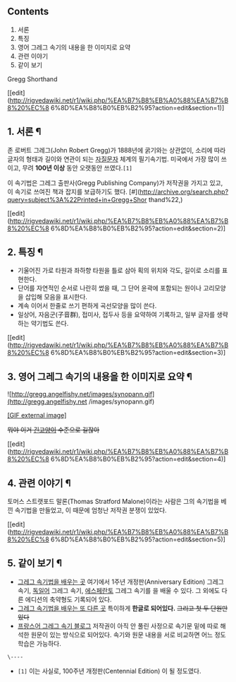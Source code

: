 ## Contents

    

1. 서론 
2. 특징 
3. 영어 그레그 속기의 내용을 한 이미지로 요약 
4. 관련 이야기 
5. 같이 보기 

  
Gregg Shorthand

[[edit](http://rigvedawiki.net/r1/wiki.php/%EA%B7%B8%EB%A0%88%EA%B7%B8%20%EC%8
6%8D%EA%B8%B0%EB%B2%95?action=edit&section=1)]

## 1. 서론 ¶

  

존 로버트 그레그(John Robert Gregg)가 1888년에 굵기와는 상관없이, 소리에 따라 글자의 형태과 길이와 연관이 되는 [자질문자](%EC%9E%90%EC%A7%88%20%EB%AC%B8%EC%9E%90.md) 체계의 필기속기법. 미국에서 가장 많이 쓰이고,
무려 **100년 이상** 동안 오랫동안 쓰였다.`[1]`

  

이 속기법은 그레그 출판사(Gregg Publishing Company)가 저작권을 가지고 있고, 이 속기로 쓰여진 책과 잡지를 보급하기도
했다. [#](http://archive.org/search.php?query=subject%3A%22Printed+in+Gregg+Shor
thand%22,)

  

[[edit](http://rigvedawiki.net/r1/wiki.php/%EA%B7%B8%EB%A0%88%EA%B7%B8%20%EC%8
6%8D%EA%B8%B0%EB%B2%95?action=edit&section=2)]

## 2. 특징 ¶

  

  * 기울어진 가로 타원과 좌하향 타원을 틀로 삼아 획의 위치와 각도, 길이로 소리를 표현한다.
  * 단어를 자연적인 순서로 나란히 썼을 때, 그 단어 윤곽에 포함되는 원이나 고리모양을 삽입해 모음을 표시한다.
  * 계속 이어서 한줄로 쓰기 편하게 곡선모양을 많이 쓴다.
  * 일상어, 자음군(子音群), 접미사, 접두사 등을 요약하여 기록하고, 일부 글자를 생략하는 약기법도 쓴다.  

[[edit](http://rigvedawiki.net/r1/wiki.php/%EA%B7%B8%EB%A0%88%EA%B7%B8%20%EC%8
6%8D%EA%B8%B0%EB%B2%95?action=edit&section=3)]

## 3. 영어 그레그 속기의 내용을 한 이미지로 요약 ¶

  

![http://gregg.angelfishy.net/images/synopann.gif](http://gregg.angelfishy.net
/images/synopann.gif)

[[GIF external image]](http://gregg.angelfishy.net/images/synopann.gif)

  

<del>뭐야 이거 [긴고양이](%EA%B3%A0%EC%96%91%EC%9D%B4.md) 수준으로 길잖아</del>

  
  

[[edit](http://rigvedawiki.net/r1/wiki.php/%EA%B7%B8%EB%A0%88%EA%B7%B8%20%EC%8
6%8D%EA%B8%B0%EB%B2%95?action=edit&section=4)]

## 4. 관련 이야기 ¶

  

토머스 스트랫포드 말론(Thomas Stratford Malone)이라는 사람은 그의 속기법을 베낀 속기법을 만들었고, 이 때문에 엄청난
저작권 분쟁이 있었다.

  

[[edit](http://rigvedawiki.net/r1/wiki.php/%EA%B7%B8%EB%A0%88%EA%B7%B8%20%EC%8
6%8D%EA%B8%B0%EB%B2%95?action=edit&section=5)]

## 5. 같이 보기 ¶

  * [그레그 속기법을 배우는 곳](http://gregg.angelfishy.net/) 여기에서 1주년 개정판(Anniversary Edition) 그레그 속기, [독일어](%EB%8F%85%EC%9D%BC%EC%96%B4.md) 그레그 속기, [에스페란토](%EC%97%90%EC%8A%A4%ED%8E%98%EB%9E%80%ED%86%A0.md) 그레그 속기를 을 배울 수 있다. 그 외에도 다른 에디션의 축약형도 기록되어 있다.
  * [그레그 속기법을 배우는 또 다른 곳](http://mizian.com.ne.kr/englishwiz/library/stenography/introduction.htm) 특이하게 **한글로 되어있다.** <del>그리고 첫 두 단원만 있다</del>
  * [프랑스어 그레그 속기 블로그](http://stenographiegregg.wordpress.com/) 저작권이 아직 안 풀린 사정으로 속기문 밑에 따로 해석한 원문이 있는 방식으로 되어있다. 속기와 원문 내용을 서로 비교하면 어느 정도 학습은 가능하다.

`\----`

  * `[1]` 이는 사실로, 100주년 개정판(Centennial Edition) 이 될 정도였다.


